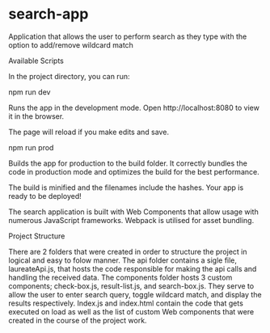 # search-app
Application that allows the user to perform search as they type with the option to add/remove wildcard match

Available Scripts

In the project directory, you can run:

npm run dev

Runs the app in the development mode.
Open http://localhost:8080 to view it in the browser.

The page will reload if you make edits and save.

npm run prod

Builds the app for production to the build folder.
It correctly bundles the code in production mode and optimizes the build for the best performance.

The build is minified and the filenames include the hashes.
Your app is ready to be deployed!

The search application is built with Web Components that allow usage with numerous JavaScript frameworks. 
Webpack is utilised for asset bundling. 

Project Structure

There are 2 folders that were created in order to structure the project in logical and easy to folow manner. 
The api folder contains a sigle file, laureateApi.js, that hosts the code responsible for making the api calls and handling the received data.
The components folder hosts 3 custom components; check-box.js, result-list.js, and search-box.js. They serve to allow the user to enter search query, 
toggle wildcard match, and display the results respectively. Index.js and index.html contain the code that gets executed on load as well as the list of 
custom Web components that were created in the course of the project work.
